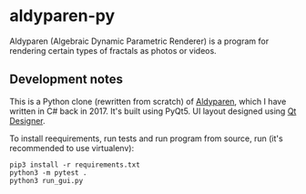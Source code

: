 # aldyparen-py

Aldyparen (Algebraic Dynamic Parametric Renderer) is a program for rendering certain types of fractals as photos or videos.

## Development notes

This is a Python clone (rewritten from scratch) of [Aldyparen](https://github.com/fedimser/Aldyparen), which I have written in C# back in 2017. It's built using PyQt5. UI layout designed using [Qt Designer](https://doc.qt.io/qt-6/qtdesigner-manual.html).

To install reequirements, run tests and run program from source, run (it's recommended to use virtualenv):

```
pip3 install -r requirements.txt
python3 -m pytest .
python3 run_gui.py
```